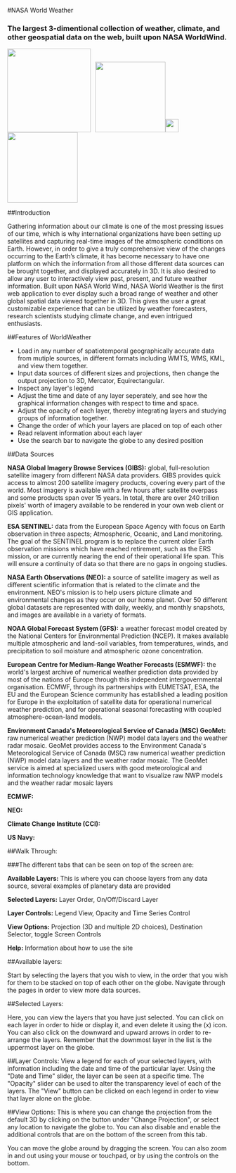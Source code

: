 #NASA World Weather
### The largest 3-dimentional collection of weather, climate, and other geospatial data on the web, built upon NASA WorldWind.

<img src="https://upload.wikimedia.org/wikipedia/commons/thumb/e/e5/NASA_logo.svg/200px-NASA_logo.svg.png" width="190px" /><img src="http://oykun.com/images/journal-header-whitespace.png" width="10px" /><img src="https://upload.wikimedia.org/wikipedia/commons/thumb/7/79/NOAA_logo.svg/240px-NOAA_logo.svg.png" width="160px" /><img src="http://oykun.com/images/journal-header-whitespace.png" width="30px" /><img src="https://upload.wikimedia.org/wikipedia/commons/thumb/6/6e/ESA_logo_simple.svg/200px-ESA_logo_simple.svg.png" width="160px" />

##Introduction

Gathering information about our climate is one of the most pressing issues of our time, which is why international organizations have been setting up satellites and capturing real-time images of the atmospheric conditions on Earth. However, in order to give a truly comprehensive view of the changes occurring to the Earth’s climate, it has become necessary to have one platform on which the information from all those different data sources can be brought together, and displayed accurately in 3D. It is also desired to allow any user to interactively view past, present, and future weather information. Built upon NASA World Wind, NASA World Weather is the first web application to ever display such a broad range of weather and other global spatial data viewed together in 3D. This gives the user a great customizable experience that can be utilized by weather forecasters, research scientists studying climate change, and even intrigued enthusiasts.

##Features of WorldWeather

* Load in any number of spatiotemporal geographically accurate data from mutiple sources, in different formats including WMTS, WMS, KML, and view them together.
* Input data sources of different sizes and projections, then change the output projection to 3D, Mercator, Equirectangular.
* Inspect any layer's legend
* Adjust the time and date of any layer seperately, and see how the graphical information changes with respect to time and space.
* Adjust the opacity of each layer, thereby integrating layers and studying groups of information together.
* Change the order of which your layers are placed on top of each other
* Read relavent information about each layer
* Use the search bar to navigate the globe to any desired position

##Data Sources

**NASA Global Imagery Browse Services (GIBS):** global, full-resolution satellite imagery from different NASA data providers. GIBS provides quick access to almost 200 satellite imagery products, covering every part of the world. Most imagery is available with a few hours after satellite overpass and some products span over 15 years. In total, there are over 240 trillion pixels' worth of imagery available to be rendered in your own web client or GIS application.

**ESA SENTINEL:** data from the European Space Agency with focus on Earth observation in three aspects; Atmospheric, Oceanic, and Land monitoring. The goal of the SENTINEL program is to replace the current older Earth observation missions which have reached retirement, such as the ERS mission, or are currently nearing the end of their operational life span. This will ensure a continuity of data so that there are no gaps in ongoing studies.

**NASA Earth Observations (NEO):** a source of satellite imagery as well as different scientific information that is related to the climate and the environment. NEO's mission is to help users picture climate and environmental changes as they occur on our home planet. Over 50 different global datasets are represented with daily, weekly, and monthly snapshots, and images are available in a variety of formats.

**NOAA Global Forecast System (GFS):** a weather forecast model created by the National Centers for Environmental Prediction (NCEP). It makes available multiple atmospheric and land-soil variables, from temperatures, winds, and precipitation to soil moisture and atmospheric ozone concentration.

**European Centre for Medium-Range Weather Forecasts (ESMWF):** the world's largest archive of numerical weather prediction data provided by most of the nations of Europe through this independent intergovernmental organisation. ECMWF, through its partnerships with EUMETSAT, ESA, the EU and the European Science community has established a leading position for Europe in the exploitation of satellite data for operational numerical weather prediction, and for operational seasonal forecasting with coupled atmosphere-ocean-land models.

**Environment Canada's Meteorological Service of Canada (MSC) GeoMet:** raw numerical weather prediction (NWP) model data layers and the weather radar mosaic. GeoMet provides access to the Environment Canada's Meteorological Service of Canada (MSC) raw numerical weather prediction (NWP) model data layers and the weather radar mosaic. The GeoMet service is aimed at specialized users with good meteorological and information technology knowledge that want to visualize raw NWP models and the weather radar mosaic layers

**ECMWF:**

**NEO:**

**Climate Change Institute (CCI):**

**US Navy:**

##Walk Through:

###The different tabs that can be seen on top of the screen are:

**Available Layers:** This is where you can choose layers from any data source, several examples of planetary data are provided

**Selected Layers:** Layer Order, On/Off/Discard Layer

**Layer Controls:** Legend View, Opacity and Time Series Control

**View Options:** Projection (3D and multiple 2D choices), Destination Selector, toggle Screen Controls

**Help:** Information about how to use the site

##Available layers:

Start by selecting the layers that you wish to view, in the order that you wish for them to be stacked on top of each other on the globe. Navigate through the pages in order to view more data sources. 

##Selected Layers:

Here, you can view the layers that you have just selected. You can click on each layer in order to hide or display it, and even delete it using the (x) icon. You can also click on the downward and upward arrows in order to re-arrange the layers. Remember that the downmost layer in the list is the uppermost layer on the globe.

##Layer Controls:
View a legend for each of your selected layers, with information including the date and time of the particular layer. Using the "Date and Time" slider, the layer can be seen at a specific time. The "Opacity" slider can be used to alter the transparency level of each of the layers. The "View" button can be clicked on each legend in order to view that layer alone on the globe.

##View Options:
This is where you can change the projection from the default 3D by clicking on the button under "Change Projection", or select any location to navigate the globe to. You can also disable and enable the additional controls that are on the bottom of the screen from this tab.

You can move the globe around by dragging the screen. You can also zoom in and out using your mouse or touchpad, or by using the controls on the bottom.

